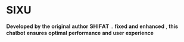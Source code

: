 # SIXU
𝐃𝐞𝐯𝐞𝐥𝐨𝐩𝐞𝐝 𝐛𝐲 𝐭𝐡𝐞 𝐨𝐫𝐢𝐠𝐢𝐧𝐚𝐥 𝐚𝐮𝐭𝐡𝐨𝐫 𝐒𝐇𝐈𝐅𝐀𝐓 .. 𝐟𝐢𝐱𝐞𝐝 𝐚𝐧𝐝 𝐞𝐧𝐡𝐚𝐧𝐜𝐞𝐝 , 𝐭𝐡𝐢𝐬 𝐜𝐡𝐚𝐭𝐛𝐨𝐭 𝐞𝐧𝐬𝐮𝐫𝐞𝐬 𝐨𝐩𝐭𝐢𝐦𝐚𝐥 𝐩𝐞𝐫𝐟𝐨𝐫𝐦𝐚𝐧𝐜𝐞 𝐚𝐧𝐝 𝐮𝐬𝐞𝐫 𝐞𝐱𝐩𝐞𝐫𝐢𝐞𝐧𝐜𝐞
